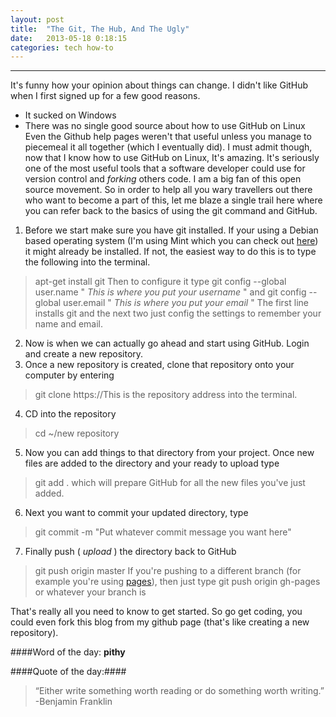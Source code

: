 ```yaml
---
layout: post
title:  "The Git, The Hub, And The Ugly"
date:   2013-05-18 0:18:15
categories: tech how-to
---
```


----------

It's funny how your opinion about things can change. I didn't like GitHub when I first signed up for a few good reasons.
* It sucked on Windows
* There was no single good source about how to use GitHub on Linux
Even the Github help pages weren't that useful unless you manage to piecemeal it all together (which I eventually did).
I must admit though, now that I know how to use GitHub on Linux, It's amazing. It's seriously one of the most useful tools that a software developer could use for version control and _forking_ others code. I am a big fan of this open source movement. 
So in order to help all you wary travellers out there who want to become a part of this, let me blaze a single trail here where you can refer back to the basics of using the git command and GitHub.
1. Before we start make sure you have git installed. If your using a Debian based operating system (I'm using Mint which you can check out <a href='http://www.linuxmint.com/'>here</a>) it might already be installed. If not, the easiest way to do this is to type the following into the terminal.
>    apt-get install git
Then to configure it type
>    git config --global user.name " _This is where you put your username_ "
and
>    git config --global user.email " _This is where you put your email_ "
The first line installs git and the next two just config the settings to remember your name and email.
2. Now is when we can actually go ahead and start using GitHub. Login and create a new repository.
3. Once a new repository is created, clone that repository onto your computer by entering
>    git clone https://This is the repository address
into the terminal. 
4. CD into the repository
>    cd ~/new repository
5. Now you can add things to that directory from your project. Once new files are added to the directory and your ready to upload type
>    git add .
which will prepare GitHub for all the new files you've just added.
6. Next you want to commit your updated directory, type
>    git commit -m "Put whatever commit message you want here"
7. Finally push ( _upload_ ) the directory back to GitHub
>    git push origin master
If you're pushing to a different branch (for example you're using <a href='https://help.github.com/categories/20/articles'>pages</a>), then just type
>    git push origin gh-pages or whatever your branch is

That's really all you need to know to get started. So go get coding, you could even fork this blog from my github page (that's like creating a new repository).

####Word of the day: __pithy__

####Quote of the day:####
<blockquote id='quote'><p>“Either write something worth reading or do something worth writing.” -Benjamin Franklin</p></blockquote>